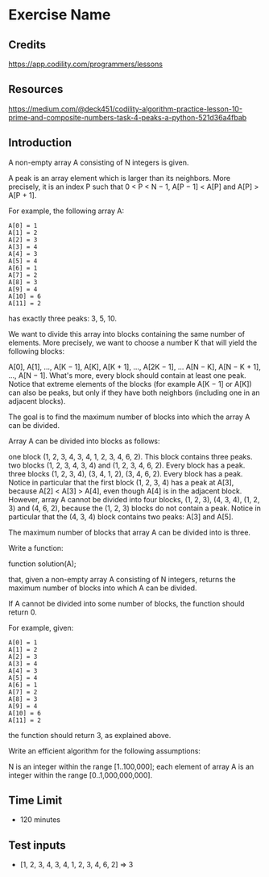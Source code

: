 # Exercise Name

## Credits

<https://app.codility.com/programmers/lessons>

## Resources

<https://medium.com/@deck451/codility-algorithm-practice-lesson-10-prime-and-composite-numbers-task-4-peaks-a-python-521d36a4fbab>

## Introduction

A non-empty array A consisting of N integers is given.

A peak is an array element which is larger than its neighbors. More precisely, it is an index P such that 0 < P < N − 1,  A[P − 1] < A[P] and A[P] > A[P + 1].

For example, the following array A:

    A[0] = 1
    A[1] = 2
    A[2] = 3
    A[3] = 4
    A[4] = 3
    A[5] = 4
    A[6] = 1
    A[7] = 2
    A[8] = 3
    A[9] = 4
    A[10] = 6
    A[11] = 2
has exactly three peaks: 3, 5, 10.

We want to divide this array into blocks containing the same number of elements. More precisely, we want to choose a number K that will yield the following blocks:

A[0], A[1], ..., A[K − 1],
A[K], A[K + 1], ..., A[2K − 1],
...
A[N − K], A[N − K + 1], ..., A[N − 1].
What's more, every block should contain at least one peak. Notice that extreme elements of the blocks (for example A[K − 1] or A[K]) can also be peaks, but only if they have both neighbors (including one in an adjacent blocks).

The goal is to find the maximum number of blocks into which the array A can be divided.

Array A can be divided into blocks as follows:

one block (1, 2, 3, 4, 3, 4, 1, 2, 3, 4, 6, 2). This block contains three peaks.
two blocks (1, 2, 3, 4, 3, 4) and (1, 2, 3, 4, 6, 2). Every block has a peak.
three blocks (1, 2, 3, 4), (3, 4, 1, 2), (3, 4, 6, 2). Every block has a peak. Notice in particular that the first block (1, 2, 3, 4) has a peak at A[3], because A[2] < A[3] > A[4], even though A[4] is in the adjacent block.
However, array A cannot be divided into four blocks, (1, 2, 3), (4, 3, 4), (1, 2, 3) and (4, 6, 2), because the (1, 2, 3) blocks do not contain a peak. Notice in particular that the (4, 3, 4) block contains two peaks: A[3] and A[5].

The maximum number of blocks that array A can be divided into is three.

Write a function:

function solution(A);

that, given a non-empty array A consisting of N integers, returns the maximum number of blocks into which A can be divided.

If A cannot be divided into some number of blocks, the function should return 0.

For example, given:

    A[0] = 1
    A[1] = 2
    A[2] = 3
    A[3] = 4
    A[4] = 3
    A[5] = 4
    A[6] = 1
    A[7] = 2
    A[8] = 3
    A[9] = 4
    A[10] = 6
    A[11] = 2
the function should return 3, as explained above.

Write an efficient algorithm for the following assumptions:

N is an integer within the range [1..100,000];
each element of array A is an integer within the range [0..1,000,000,000].

## Time Limit

- 120 minutes

## Test inputs

- [1, 2, 3, 4, 3, 4, 1, 2, 3, 4, 6, 2] => 3
